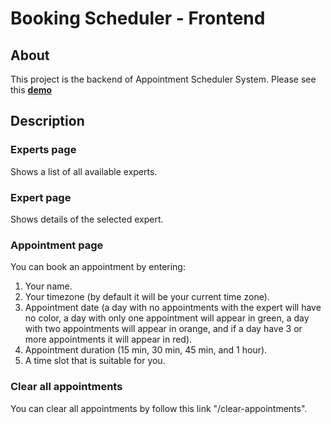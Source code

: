 # Booking Scheduler - Frontend

## About

This project is the backend of Appointment Scheduler System.
Please see this **[demo](https://oubayda.npplusplus.com)**


## Description
### Experts page
Shows a list of all available experts.
### Expert page
Shows details of the selected expert.
### Appointment page
You can book an appointment by entering:
1. Your name.
2. Your timezone (by default it will be your current time zone).
3. Appointment date (a day with no appointments with the expert will have no color, a day with only one appointment will appear in green, a day with two appointments will appear in orange, and if a day have 3 or more appointments it will appear in red).
4. Appointment duration (15 min, 30 min, 45 min, and 1 hour).
5. A time slot that is suitable for you.

### Clear all appointments
You can clear all appointments by follow this link "/clear-appointments".
